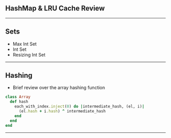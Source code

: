 ## HashMap & LRU Cache Review

---

## Sets
- Max Int Set
- Int Set
- Resizing Int Set

---

## Hashing
- Brief review over the array hashing function
```ruby
class Array
  def hash
    each_with_index.inject(0) do |intermediate_hash, (el, i)|
      (el.hash + i.hash) ^ intermediate_hash
    end
  end
end
```

---

